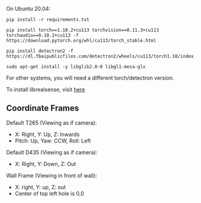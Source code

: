 
On Ubuntu 20.04:
```
pip install -r requirements.txt

pip install torch==1.10.2+cu113 torchvision==0.11.3+cu113 torchaudio==0.10.2+cu113 -f https://download.pytorch.org/whl/cu113/torch_stable.html

pip install detectron2 -f https://dl.fbaipublicfiles.com/detectron2/wheels/cu113/torch1.10/index.html

sudo apt-get install -y libglib2.0-0 libgl1-mesa-glx
```

For other systems, you will need a different torch/detectron version.

To install librealsense, visit [here](https://github.com/IntelRealSense/librealsense/blob/master/doc/distribution_linux.md)


## Coordinate Frames

Default T265 (Viewing as if camera):
- X: Right, Y: Up, Z: Inwards
- Pitch: Up, Yaw: CCW, Roll: Left

Default D435 (Viewing as if camera):
- X: Right, Y: Down, Z: Out

Wall Frame (Viewing in front of wall):
- X: right, Y: up, Z: out
- Center of top left hole is 0,0